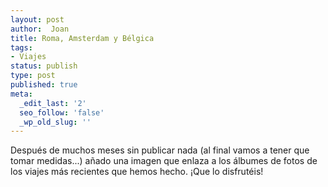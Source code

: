 ```yaml
---
layout: post
author:  Joan
title: Roma, Amsterdam y Bélgica
tags:
- Viajes
status: publish
type: post
published: true
meta:
  _edit_last: '2'
  seo_follow: 'false'
  _wp_old_slug: ''
---
```

Después de muchos meses sin publicar nada (al final vamos a tener que tomar medidas...) añado una imagen que enlaza a los álbumes de fotos de los viajes más recientes que hemos hecho. ¡Que lo disfrutéis!

<a href="http://www.flickr.com/photos/lerion/sets/"><img src="http://farm5.static.flickr.com/4117/4913339018_f0eeb20eb9_z.jpg" alt="" /></a>
